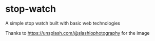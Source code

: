 # stop-watch
A simple stop watch built with basic web technologies

Thanks to https://unsplash.com/@slashiophotography for the image
